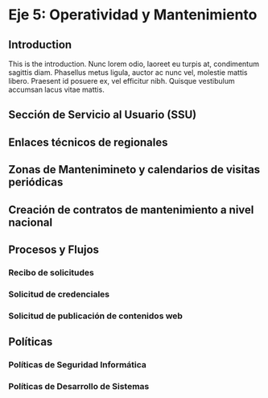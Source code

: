 # Eje 5: Operatividad y Mantenimiento

## Introduction

This is the introduction. Nunc lorem odio, laoreet eu turpis at, condimentum sagittis diam. Phasellus metus ligula, auctor ac nunc vel, molestie mattis libero. Praesent id posuere ex, vel efficitur nibh. Quisque vestibulum accumsan lacus vitae mattis.

## Sección de Servicio al Usuario (SSU)

## Enlaces técnicos de regionales

## Zonas de Mantenimineto y calendarios de visitas periódicas

## Creación de contratos de mantenimiento a nivel nacional

## Procesos y Flujos

### Recibo de solicitudes

### Solicitud de credenciales

### Solicitud de publicación de contenidos web

## Políticas

### Políticas de Seguridad Informática

### Políticas de Desarrollo de Sistemas
